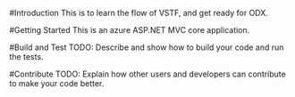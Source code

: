 #Introduction
This is to learn the flow of VSTF, and get ready for ODX. 

#Getting Started
This is an azure ASP.NET MVC core application. 

#Build and Test
TODO: Describe and show how to build your code and run the tests. 

#Contribute
TODO: Explain how other users and developers can contribute to make your code better. 

